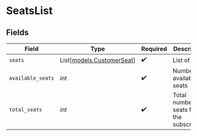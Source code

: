 # SeatsList


## Fields

| Field                                                  | Type                                                   | Required                                               | Description                                            |
| ------------------------------------------------------ | ------------------------------------------------------ | ------------------------------------------------------ | ------------------------------------------------------ |
| `seats`                                                | List[[models.CustomerSeat](../models/customerseat.md)] | :heavy_check_mark:                                     | List of seats                                          |
| `available_seats`                                      | *int*                                                  | :heavy_check_mark:                                     | Number of available seats                              |
| `total_seats`                                          | *int*                                                  | :heavy_check_mark:                                     | Total number of seats for the subscription             |